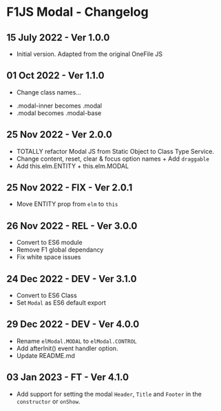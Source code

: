 # F1JS Modal - Changelog

## 15 July 2022 - Ver 1.0.0
 - Initial version. Adapted from the original OneFile JS

## 01 Oct 2022 - Ver 1.1.0
 - Change class names...
  * .modal-inner becomes .modal
  * .modal becomes .modal-base

## 25 Nov 2022 - Ver 2.0.0
 - TOTALLY refactor Modal JS from Static Object to Class Type Service.
 - Change content, reset, clear & focus option names + Add `draggable`
 - Add this.elm.ENTITY + this.elm.MODAL

## 25 Nov 2022 - FIX - Ver 2.0.1
 - Move ENTITY prop from `elm` to `this` 

## 26 Nov 2022 - REL - Ver 3.0.0
 - Convert to ES6 module
 - Remove F1 global dependancy
 - Fix white space issues

## 24 Dec 2022 - DEV - Ver 3.1.0
 - Convert to ES6 Class
 - Set `Modal` as ES6 default export

## 29 Dec 2022 - DEV - Ver 4.0.0
 - Rename `elModal.MODAL` to `elModal.CONTROL`
 - Add afterInit() event handler option.
 - Update README.md

## 03 Jan 2023 - FT - Ver 4.1.0
 - Add support for setting the modal `Header`, `Title` and `Footer` in
   the `constructor` or `onShow`.  